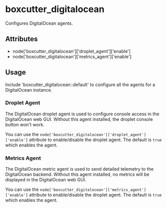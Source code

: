 boxcutter_digitalocean
======================

Configures DigitalOcean agents.

Attributes
----------

* node['boxcutter_digitalocean']['droplet_agent']['enable']
* node['boxcutter_digitalocean']['metrics_agent']['enable']

Usage
-----

Include 'boxcutter_digitalocean::default' to configure all the agents for
a DigitalOcean instance.

### Droplet Agent

The DigitalOcean droplet agent is used to configure console access in the
DigitalOcean web GUI. Without this agent installed, the droplet console button
won't work.

You can use the `node['boxcutter_digitalocean']['droplet_agent']['enable']`
attribute to enable/disable the droplet agent. The default is `true` which
enables the agent.

### Metrics Agent

The DigitalOcean metric agent is used to send detailed telemetry to the
DigitalOcean backend. Without this agent installed, no metrics will be
displayed in the DigitalOcean web GUI.

You can use the `node['boxcutter_digitalocean']['metrics_agent']['enable']`
attribute to enable/disable the droplet agent. The default is `true` which
enables the agent.
